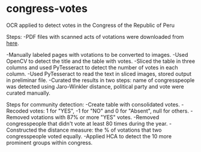 # congress-votes
OCR applied to detect votes in the Congress of the Republic of Peru

Steps:
  -PDF files with scanned acts of votations were downloaded from [here](https://www.congreso.gob.pe/AsistenciasVotacionesPleno/).

  -Manually labeled pages with votations to be converted to images.
  -Used OpenCV to detect the title and the table with votes.
  -Sliced the table in three columns and used PyTesseract to detect the number of votes in each column.
  -Used PyTesseract to read the text in sliced images, stored output in preliminar file.
  -Curated the results in two steps: name of congresspeople was detected using Jaro-Winkler distance, political party and vote were curated manually.
  
 Steps for community detection:
  -Create table with consolidated votes.
  -Recoded votes: 1 for "YES", -1 for "NO" and 0 for "Absent", null for others.
  -Removed votations with 87% or more "YES" votes.
  -Removed congresspeople that didn't vote at least 80 times during the year.
  -Constructed the distance measure: the % of votations that two congresspeople voted equally.
  -Applied HCA to detect the 10 more prominent groups within congress.
  
 
